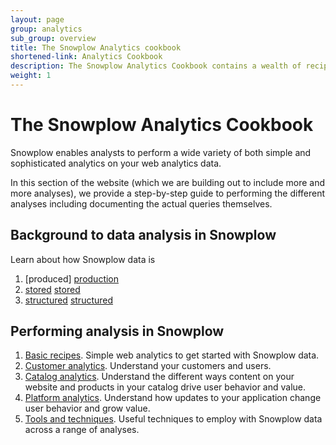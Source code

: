 ```yaml
---
layout: page
group: analytics
sub_group: overview
title: The Snowplow Analytics cookbook
shortened-link: Analytics Cookbook
description: The Snowplow Analytics Cookbook contains a wealth of recipes for using Snowplow data to answer your business questions.
weight: 1
---
```



# The Snowplow Analytics Cookbook

Snowplow enables analysts to perform a wide variety of both simple and sophisticated analytics on your web analytics data.

In this section of the website (which we are building out to include more and more analyses), we provide a step-by-step guide to performing the different analyses including documenting the actual queries themselves.

## Background to data analysis in Snowplow
Learn about how Snowplow data is

1. [produced] [production]
2. [stored] [stored]
3. [structured] [structured]

## Performing analysis in Snowplow

1. [Basic recipes][basic-recipes]. Simple web analytics to get started with Snowplow data.
2. [Customer analytics][customer-analytics]. Understand your customers and users. 
3. [Catalog analytics][catalog-analytics]. Understand the different ways content on your website and products in your catalog drive user behavior and value. 
4. [Platform analytics][platform-analytics]. Understand how updates to your application change user behavior and grow value.
5. [Tools and techniques][tools-and-techniques]. Useful techniques to employ with Snowplow data across a range of analyses.

[production]: snowplow-data-production.html
[stored]: snowplow-data-storage.html
[structured]: snowplow-table-structure.html
[basic-recipes]: basic-recipes.html
[customer-analytics]: customer-analytics/overview.html
[platform-analytics]: platform-analytics/overview.html
[catalog-analytics]: catalog-analytics/overview.html
[tools-and-techniques]: tools-and-techniques/overview.html